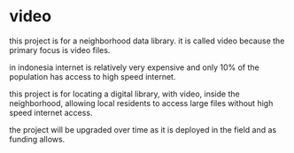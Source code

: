 video
=====
this project is for a neighborhood data library. it is called video because the primary focus is video files.

in indonesia internet is relatively very expensive and only 10% of the population has access to high speed internet.

this project is for locating a digital library, with video, inside the neighborhood, allowing local residents to access large files without high speed internet access.

the project will be upgraded over time as it is deployed in the field and as funding allows.


